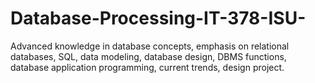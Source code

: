 # Database-Processing-IT-378-ISU-
Advanced knowledge in database concepts, emphasis on relational databases, SQL, data modeling, database design, DBMS functions, database application programming, current trends, design project.

